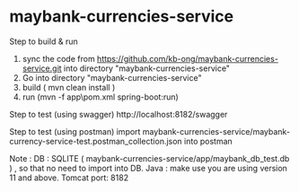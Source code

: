# maybank-currencies-service

Step to build & run
1. sync the code from https://github.com/kb-ong/maybank-currencies-service.git into directory "maybank-currencies-service"
2. Go into directory "maybank-currencies-service" 
3. build ( mvn clean install )
4. run (mvn -f app\pom.xml spring-boot:run)

Step to test (using swagger)
http://localhost:8182/swagger

Step to test (using postman)
import maybank-currencies-service/maybank-currency-service-test.postman_collection.json into postman

Note :
DB : SQLITE ( maybank-currencies-service/app/maybank_db_test.db ) , so that no need to import into DB.
Java : make use you are using version 11 and above.
Tomcat port: 8182



